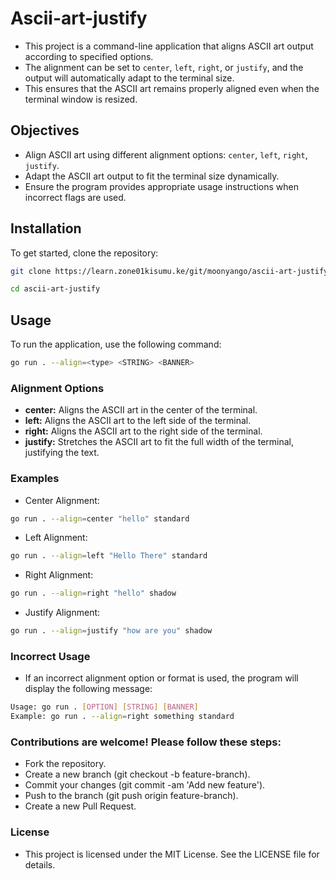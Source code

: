 # Ascii-art-justify

* This project is a command-line application that aligns ASCII art output according to specified options. 
* The alignment can be set to `center`, `left`, `right`, or `justify`, and the output will automatically adapt to the terminal size. 
* This ensures that the ASCII art remains properly aligned even when the terminal window is resized.


## Objectives

* Align ASCII art using different alignment options: `center`, `left`, `right`, `justify`.
* Adapt the ASCII art output to fit the terminal size dynamically.
* Ensure the program provides appropriate usage instructions when incorrect flags are used.

## Installation

To get started, clone the repository:
```bash
git clone https://learn.zone01kisumu.ke/git/moonyango/ascii-art-justify.git
```

```bash
cd ascii-art-justify
```

## Usage

To run the application, use the following command:

```bash
go run . --align=<type> <STRING> <BANNER>
```

### Alignment Options

* **center:** Aligns the ASCII art in the center of the terminal.
* **left:** Aligns the ASCII art to the left side of the terminal.
* **right:** Aligns the ASCII art to the right side of the terminal.
* **justify:** Stretches the ASCII art to fit the full width of the terminal, justifying the text.

### Examples

* Center Alignment:

```bash
go run . --align=center "hello" standard
```

* Left Alignment:

```bash
go run . --align=left "Hello There" standard
```

* Right Alignment:

```bash
go run . --align=right "hello" shadow
```

* Justify Alignment:

```bash
go run . --align=justify "how are you" shadow
```

### Incorrect Usage

* If an incorrect alignment option or format is used, the program will display the following message:

```bash
Usage: go run . [OPTION] [STRING] [BANNER]
Example: go run . --align=right something standard
```


### Contributions are welcome! Please follow these steps:

* Fork the repository.
* Create a new branch (git checkout -b feature-branch).
* Commit your changes (git commit -am 'Add new feature').
* Push to the branch (git push origin feature-branch).
* Create a new Pull Request.

### License

* This project is licensed under the MIT License. See the LICENSE file for details.